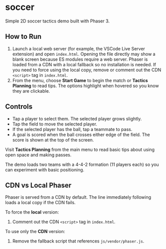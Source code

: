 # soccer
Simple 2D soccer tactics demo built with Phaser 3.

## How to Run
1. Launch a local web server (for example, the VSCode Live Server extension) and open `index.html`.
   Opening the file directly may show a blank screen because ES modules require a web server.
   Phaser is loaded from a CDN with a local fallback so no installation is needed.
   If you need to force using the local copy, remove or comment out the CDN
   `<script>` tag in `index.html`.
2. From the menu, choose **Start Game** to begin the match or **Tactics Planning** to read tips. The options highlight when hovered so you know they are clickable.


## Controls
- Tap a player to select them. The selected player grows slightly.
- Tap the field to move the selected player.
- If the selected player has the ball, tap a teammate to pass.
- A goal is scored when the ball crosses either edge of the field.
  The score is shown at the top of the screen.


Visit **Tactics Planning** from the main menu to read basic tips about
using open space and making passes.

The demo loads two teams with a 4-4-2 formation (11 players each) so you can experiment with basic positioning.

## CDN vs Local Phaser
Phaser is served from a CDN by default. The line immediately following loads a
local copy if the CDN fails.

To force the **local** version:
1. Comment out the CDN `<script>` tag in `index.html`.

To use only the **CDN** version:
1. Remove the fallback script that references `js/vendor/phaser.js`.
